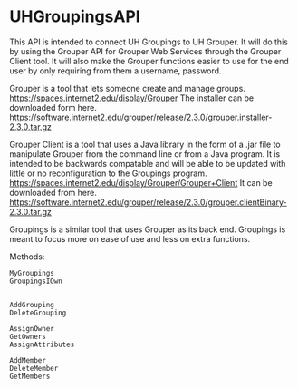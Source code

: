# UHGroupingsAPI
This API is intended to connect UH Groupings to UH Grouper. It
will do this by using the Grouper API for Grouper Web Services
through the Grouper Client tool. It will also make the Grouper
functions easier to use for the end user by only requiring from 
them a username, password.

Grouper is a tool that lets someone create and manage groups.
https://spaces.internet2.edu/display/Grouper
	The installer can be downloaded form here.
	https://software.internet2.edu/grouper/release/2.3.0/grouper.installer-2.3.0.tar.gz

Grouper Client is a tool that uses a Java library in the form of
a .jar file to manipulate Grouper from the command line or from 
a Java program. It is intended to be backwards compatable and will
be able to be updated with little or no reconfiguration to the 
Groupings program.
https://spaces.internet2.edu/display/Grouper/Grouper+Client
	It can be downloaded from here.
	https://software.internet2.edu/grouper/release/2.3.0/grouper.clientBinary-2.3.0.tar.gz

Groupings is a similar tool that uses Grouper as its back end. 
Groupings is meant to focus more on ease of use and less on 
extra functions. 

Methods:

	MyGroupings
	GroupingsIOwn
	

	AddGrouping
	DeleteGrouping
	
	AssignOwner
	GetOwners
	AssignAttributes

	AddMember
	DeleteMember
	GetMembers

	
